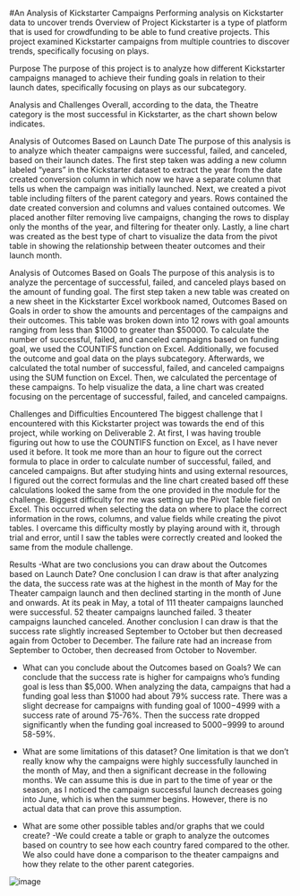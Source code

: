 #An Analysis of Kickstarter Campaigns
Performing analysis on Kickstarter data to uncover trends 
Overview of Project
Kickstarter is a type of platform that is used for crowdfunding to be able to fund creative projects. This project examined Kickstarter campaigns from multiple countries to discover trends, specifically focusing on plays. 

Purpose
The purpose of this project is to analyze how different Kickstarter campaigns managed to achieve their funding goals in relation to their launch dates, specifically focusing on plays as our subcategory. 

Analysis and Challenges
Overall, according to the data, the Theatre category is the most successful in Kickstarter, as the chart shown below indicates.

Analysis of Outcomes Based on Launch Date
The purpose of this analysis is to analyze which theater campaigns were successful, failed, and canceled, based on their launch dates. The first step taken was adding a new column labeled “years” in the Kickstarter dataset to extract the year from the date created conversion column in which now we have a separate column that tells us when the campaign was initially launched. Next, we created a pivot table including filters of the parent category and years. Rows contained the date created conversion and columns and values contained outcomes. We placed another filter removing live campaigns, changing the rows to display only the months of the year, and filtering for theater only. Lastly, a line chart was created as the best type of chart to visualize the data from the pivot table in showing the relationship between theater outcomes and their launch month. 

 

Analysis of Outcomes Based on Goals
The purpose of this analysis is to analyze the percentage of successful, failed, and canceled plays based on the amount of funding goal. The first step taken a new table was created on a new sheet in the Kickstarter Excel workbook named, Outcomes Based on Goals in order to show the amounts and percentages of the campaigns and their outcomes. This table was broken down into 12 rows with goal amounts ranging from less than $1000 to greater than $50000. To calculate the number of successful, failed, and canceled campaigns based on funding goal, we used the COUNTIFS function on Excel. Additionally, we focused the outcome and goal data on the plays subcategory. Afterwards, we calculated the total number of successful, failed, and canceled campaigns using the SUM function on Excel. Then, we calculated the percentage of these campaigns. To help visualize the data, a line chart was created focusing on the percentage of successful, failed, and canceled campaigns. 

 


Challenges and Difficulties Encountered
The biggest challenge that I encountered with this Kickstarter project was towards the end of this project, while working on Deliverable 2. At first, I was having trouble figuring out how to use the COUNTIFS function on Excel, as I have never used it before. It took me more than an hour to figure out the correct formula to place in order to calculate number of successful, failed, and canceled campaigns. But after studying hints and using external resources, I figured out the correct formulas and the line chart created based off these calculations looked the same from the one provided in the module for the challenge. 
	Biggest difficulty for me was setting up the Pivot Table field on Excel. This occurred when selecting the data on where to place the correct information in the rows, columns, and value fields while creating the pivot tables. I overcame this difficulty mostly by playing around with it, through trial and error, until I saw the tables were correctly created and looked the same from the module challenge. 

Results
-What are two conclusions you can draw about the Outcomes based on Launch Date? 
One conclusion I can draw is that after analyzing the data, the success rate was at the highest in the month of May for the Theater campaign launch and then declined starting in the month of June and onwards. At its peak in May, a total of 111 theater campaigns launched were successful. 52 theater campaigns launched failed. 3 theater campaigns launched canceled. 
Another conclusion I can draw is that the success rate slightly increased September to October but then decreased again from October to December. The failure rate had an increase from September to October, then decreased from October to November. 

- What can you conclude about the Outcomes based on Goals?
	We can conclude that the success rate is higher for campaigns who’s funding goal is less than $5,000. When analyzing the data, campaigns that had a funding goal less than $1000 had about 79% success rate. There was a slight decrease for campaigns with funding goal of $1000-$4999 with a success rate of around 75-76%. Then the success rate dropped significantly when the funding goal increased to $5000-$9999 to around 58-59%.

- What are some limitations of this dataset?
One limitation is that we don’t really know why the campaigns were highly successfully launched in the month of May, and then a significant decrease in the following months. We can assume this is due in part to the time of year or the season, as I noticed the campaign successful launch decreases going into June, which is when the summer begins. However, there is no actual data that can prove this assumption.

- What are some other possible tables and/or graphs that we could create?
	-We could create a table or graph to analyze the outcomes based on country to see how each country fared compared to the other. We also could have done a comparison to the theater campaigns and how they relate to the other parent categories. 

![image](https://user-images.githubusercontent.com/105119376/168710300-6a72fe09-d143-475a-bb74-3c07ffaf412a.png)
